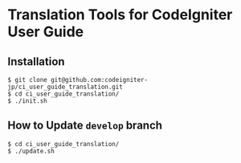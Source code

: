 # Translation Tools for CodeIgniter User Guide

## Installation

~~~
$ git clone git@github.com:codeigniter-jp/ci_user_guide_translation.git
$ cd ci_user_guide_translation/
$ ./init.sh
~~~

## How to Update `develop` branch

~~~
$ cd ci_user_guide_translation/
$ ./update.sh
~~~
